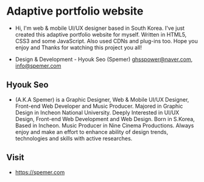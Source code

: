 # Adaptive portfolio website

- Hi, I'm web & mobile UI/UX designer based in South Korea. I've just created this adaptive portfolio website for myself. Written in HTML5, CSS3 and some JavaScript. Also used CDNs and plug-ins too. Hope you enjoy and Thanks for watching this project you all!

- Design & Development - Hyouk Seo (Spemer)
  ghsspower@naver.com, info@spemer.com





## Hyouk Seo

- (A.K.A Spemer) is a Graphic Designer, Web & Mobile UI/UX Designer, Front-end Web Developer and Music Producer. Majored in Graphic Design in Incheon National University. Deeply Interested in UI/UX Design, Front-end Web Development and Web Design. Born in S.Korea, Based in Incheon. Music Producer in Nine Cinema Productions. Always enjoy and make an effort to enhance ability of design trends, technologies and skills with active researches.





## Visit
- https://spemer.com


